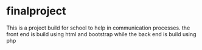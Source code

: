 # finalproject
This is a project build for school to help in communication processes. the front end is build using html and bootstrap while the back end is build using php
